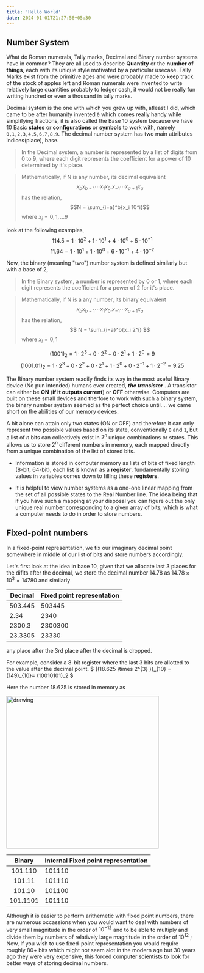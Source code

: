 ```yaml
---
title: 'Hello World'
date: 2024-01-01T21:27:56+05:30
---
```



## Number System 
What do Roman numerals, Tally marks, Decimal and Binary number systems have in common? They are all used to describe __Quantity__ or the __number of things__, each with its unique style motivated by a particular usecase.
Tally Marks exist from the primitive ages and were probably made to keep track of the stock of apples left and Roman numerals were invented to write relatively large quantities probably to ledger cash, it would not be really fun writing hundred or even a thousand in tally marks.



Decimal system is the one with which you grew up with, atleast I did, which came to be after humanity invented ```0``` which comes really handy while simplifying fractions, it is also called the Base 10 system because we have 10 Basic __states__ or __configurations__ or __symbols__ to work with, namely ```0,1,2,3,4,5,6,7,8,9```. 
The decimal number system has two main attributes indices(place), base.

> In the Decimal system, a number is represented by a list of digits from 0 to 9, where each digit represents the coefficient for a power of 10 determined by it's place. 

> Mathematically, if N is any number, its decimal equivalent $$x_b x_{b-1} \cdots x_1 x_0 . x_{-1} \cdots x_{a+1} x_{a}$$ has the relation,
> $$N = \sum_{i=a}^b{x_i 10^i}$$ 
> where $x_i = {0,1,\dots 9}$

look at the following examples,
$$114.5 = 1\cdot10^2 + 1\cdot10^1 + 4\cdot 10^0 + 5\cdot10^{-1}$$
$$11.64 = 1\cdot10^1 + 1\cdot 10^0 + 6\cdot10^{-1} + 4\cdot10^{-2}$$

Now, the binary (meaning "two") number system is defined similarly but with a base of 2,
> In the Binary system, a number is represented by 0 or 1, where each digit represents the coefficient for a power of 2 for it's place.

>Mathematically, if N is a any number, its binary equivalent $$x_b x_{b-1} \cdots x_1 x_0 . x_{-1} \cdots x_{a+1} x_{a}$$ has the relation,
> $$ N = \sum_{i=a}^b{x_i 2^i}  $$ 
> where $x_i = {0,1}$

$$ (1001)_2 = 1\cdot2^3 + 0\cdot 2^2 + 0\cdot2^1 + 1\cdot2^0 = 9 $$
$$ (1001.01)_2 = 1\cdot2^3 + 0\cdot 2^2 + 0\cdot2^1 + 1\cdot2^0 + 0\cdot2^{-1} + 1\cdot2^{-2} = 9.25 $$
 
The Binary number system readily finds its way in the most useful Binary device (No pun intended) humans ever created, _**the transistor**_ . A transistor can either be **ON** (__if it outputs current__) or **OFF** otherwise. Computers are built on these small devices and therfore to work with such a binary system, the binary number system seemed as the perfect choice until.... we came short on the abilities of our memory devices.

A bit alone can attain only two states (ON or OFF) and therefore it can only represent two possible values based on its state, conventionally ```0``` and ```1```, but a list of $n$ bits can collectively exist in $2^n$ unique combinations or states. This allows us to store $2^n$ different numbers in memory, each mapped directly from a unique combination of the list of stored bits.

* Information is stored in computer memory as lists of bits of fixed length (8-bit, 64-bit), each list is known as a **register**, fundamentally storing values in variables comes down to filling these **registers**. 


* It is helpful to view number systems as a one-one linear mapping from the set of all possible states to the Real Number line. The idea being that if you have such a mapping at your disposal you can figure out the only unique real number corresponding to a given array of bits, which is what a computer needs to do in order to store numbers.

## Fixed-point numbers
In a fixed-point representation, we fix our imaginary decimal point somewhere in middle of our list of bits and store numbers accordingly.

Let's first look at the idea in base 10, given that we allocate last 3 places for the difits after the decimal, we store the decimal number $14.78$ as $14.78 \times 10^3 = 14780$ and similarly 


 Decimal | Fixed point representation 
-------- | -------------------------- 
 503.445 | 503445 
 2.34 | 2340 
2300.3 | 2300300
23.3305 | 23330

any place after the 3rd place after the decimal is dropped.

For example, consider a 8-bit register where the last 3 bits are allotted to the value after the decimal point.
$ {(18.625 \times 2^{3} )}\_{10}  = (149)\_{10}= (10010101)\_2 $

Here the number $18.625$ is stored in memory as

<img src="../img/drawing.png" alt="drawing" width="400"/>

| Binary    | Internal Fixed point representation |
|:---------:| :----------------------------------- |
| 101.110   | 101110                              |
| 101.11    | 101110                              |
| 101.10    | 101100                              |
| 101.1101  | 101110                              |


Although it is easier to perform arithemetic with fixed point numbers, there are numerous occassions when you would want to deal with numbers of very small magnitude in the order of $10^{-12}$ and to be able to multiply and divide them by numbers of relatively large magnitude in the order of $10^{12}$ ; Now, If you wish to use fixed-point representation you would require roughly 80+ bits which might not seem alot in the modern age but 30 years ago they were very expensive, this forced computer scientists to look for better ways of storing decimal numbers.
